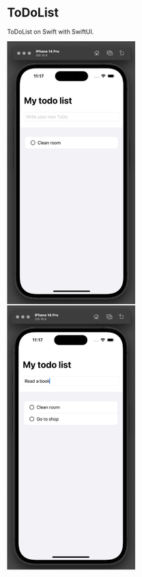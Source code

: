 # ToDoList

ToDoList on Swift with SwiftUI.

<img src="image1.png" width="300"/>

<img src="image2.png" width="300"/>
